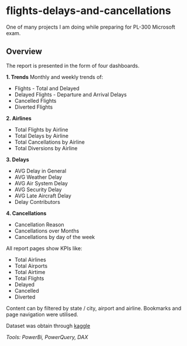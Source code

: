 # flights-delays-and-cancellations
One of many projects I am doing while preparing for PL-300 Microsoft exam.

## Overview
The report is presented in the form of four dashboards.

**1. Trends**
Monthly and weekly trends of:
* Flights - Total and Delayed
* Delayed Flights - Departure and Arrival Delays
* Cancelled Flights
* Diverted Flights

**2. Airlines**
* Total Flights by Airline
* Total Delays by Airline
* Total Cancellations by Airline
* Total Diversions by Airline

**3. Delays**
* AVG Delay in General
* AVG Weather Delay
* AVG Air System Delay
* AVG Security Delay
* AVG Late Aircraft Delay
* Delay Contributors

**4. Cancellations**
* Cancellation Reason
* Cancellations over Months
* Cancellations by day of the week

All report pages show KPIs like:
* Total Airlines
* Total Airports
* Total Airtime
* Total Flights
* Delayed
* Cancelled
* Diverted

Content can by filtered by state / city, airport and airline.
Bookmarks and page navigation were utilised.


Dataset was obtain through [kaggle](https://www.kaggle.com/datasets/usdot/flight-delays?ref=hackernoon.com)

*Tools: PowerBi, PowerQuery, DAX*
